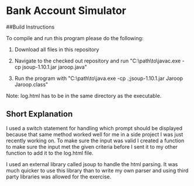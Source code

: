 # Bank Account Simulator
##Build Instructions

To compile and run this program please do the following:

1. Download all files in this repository

2. Navigate to the checked out repository and run "C:\path\to\javac.exe -cp jsoup-1.10.1.jar jaroop.java"

3. Run the program with "C:\path\to\java.exe -cp .;jsoup-1.10.1.jar Jaroop Jaroop.class"

Note: log.html has to be in the same directory as the executable.


## Short Explanation
I used a switch statement for handling which prompt should be displayed because that same method worked well for me in a side project I was just recently working on. To make sure the input was valid I created a function to make sure the input met the given criteria before I sent it to my other function to add it to the log.html file.

I used an external library called jsoup to handle the html parsing. It was much quicker to use this library than to write my own parser and using third party libraries was allowed for the exercise.
